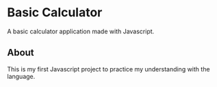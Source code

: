 # Basic Calculator

A basic calculator application made with Javascript. 

## About
This is my first Javascript project to practice my understanding with the language. 
